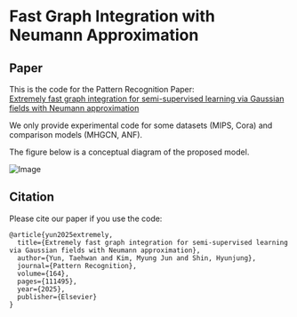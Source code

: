 # Fast Graph Integration with Neumann Approximation
## Paper
This is the code for the Pattern Recognition Paper:  
[Extremely fast graph integration for semi-supervised learning via Gaussian fields with Neumann approximation](https://doi.org/10.1016/j.patcog.2025.111495)  
  
We only provide experimental code for some datasets (MIPS, Cora) and comparison models (MHGCN, ANF).  

The figure below is a conceptual diagram of the proposed model.  

![Image](https://github.com/user-attachments/assets/8618b9ac-be63-4c22-bf95-1741dd11b566)

## Citation
Please cite our paper if you use the code:  
```
@article{yun2025extremely,
  title={Extremely fast graph integration for semi-supervised learning via Gaussian fields with Neumann approximation},
  author={Yun, Taehwan and Kim, Myung Jun and Shin, Hyunjung},
  journal={Pattern Recognition},
  volume={164},
  pages={111495},
  year={2025},
  publisher={Elsevier}
}
```

